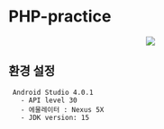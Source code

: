 # PHP-practice
<p align="center">
<img src="https://img.shields.io/badge/XAMPP-fddaa6?style=flat-square&logo=XAMPP&logoColor=#FB7A24"/>
</p>


## 환경 설정
     Android Studio 4.0.1 
       - API level 30 
       - 에물레이터 : Nexus 5X 
       - JDK version: 15
